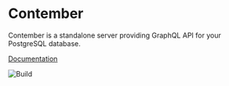 # Contember

Contember is a standalone server providing GraphQL API for your PostgreSQL database.

[Documentation](https://www.contember.com/docs/intro/getting-started/)

![Build](https://github.com/contember/contember/workflows/Build%20&%20test/badge.svg)
